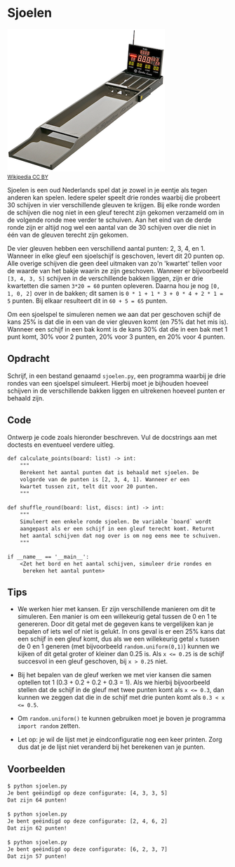 # Sjoelen

![](sjoelbord.png)  
<small>[Wikipedia CC BY](https://commons.wikimedia.org/wiki/Category:Table_shuffleboard#/media/File:슐런보드_경기용.jpg)</small>

Sjoelen is een oud Nederlands spel dat je zowel in je eentje als tegen anderen kan spelen. Iedere speler speelt drie rondes waarbij die probeert 30 schijven in vier verschillende gleuven te krijgen. Bij elke ronde worden de schijven die nog niet in een gleuf terecht zijn gekomen verzameld om in de volgende ronde mee verder te schuiven. Aan het eind van de derde ronde zijn er altijd nog wel een aantal van de 30 schijven over die niet in één van de gleuven terecht zijn gekomen.

De vier gleuven hebben een verschillend aantal punten: 2, 3, 4, en 1. Wanneer in elke gleuf een sjoelschijf is geschoven, levert dit 20 punten op. Alle overige schijven die geen deel uitmaken van zo'n 'kwartet' tellen voor de waarde van het bakje waarin ze zijn geschoven.
Wanneer er bijvoorbeeld `[3, 4, 3, 5]` schijven in de verschillende bakken liggen, zijn er drie kwartetten die samen `3*20 = 60` punten opleveren. Daarna hou je nog `[0, 1, 0, 2]` over in de bakken; dit samen is `0 * 1 + 1 * 3 + 0 * 4 + 2 * 1 = 5` punten. Bij elkaar resulteert dit in `60 + 5 = 65` punten.

Om een sjoelspel te simuleren nemen we aan dat per geschoven schijf de kans 25% is dat die in een van de vier gleuven komt (en 75% dat het mis is).
Wanneer een schijf in een bak komt is de kans 30% dat die in een bak met 1 punt komt, 30% voor 2 punten, 20% voor 3 punten, en 20% voor 4 punten.

## Opdracht

Schrijf, in een bestand genaamd `sjoelen.py`, een programma waarbij je drie rondes van een sjoelspel simuleert. Hierbij moet je bijhouden hoeveel schijven in de verschillende bakken liggen en uitrekenen hoeveel punten er behaald zijn.

## Code

Ontwerp je code zoals hieronder beschreven. Vul de docstrings aan met doctests en eventueel verdere uitleg.

    def calculate_points(board: list) -> int:
        """
        Berekent het aantal punten dat is behaald met sjoelen. De
        volgorde van de punten is [2, 3, 4, 1]. Wanneer er een
        kwartet tussen zit, telt dit voor 20 punten.
        """

    def shuffle_round(board: list, discs: int) -> int:
        """
        Simuleert een enkele ronde sjoelen. De variable `board` wordt
        aangepast als er een schijf in een gleuf terecht komt. Returnt
        het aantal schijven dat nog over is om nog eens mee te schuiven.
        """

    if __name__ == '__main__':
        <Zet het bord en het aantal schijven, simuleer drie rondes en
         bereken het aantal punten>

## Tips

* We werken hier met kansen. Er zijn verschillende manieren om dit te simuleren. Een manier is om een willekeurig getal tussen de 0 en 1 te genereren. Door dit getal met de gegeven kans te vergelijken kan je bepalen of iets wel of niet is gelukt. In ons geval is er een 25% kans dat een schijf in een gleuf komt, dus als we een willekeurig getal `x` tussen de 0 en 1 generen (met bijvoorbeeld `random.uniform(0,1)`) kunnen we kijken of dit getal groter of kleiner dan 0.25 is. Als `x <= 0.25` is de schijf succesvol in een gleuf geschoven, bij `x > 0.25` niet.

* Bij het bepalen van de gleuf werken we met vier kansen die samen optellen tot 1 (0.3 + 0.2 + 0.2 + 0.3 = 1). Als we hierbij bijvoorbeeld stellen dat de schijf in de gleuf met twee punten komt als `x <= 0.3`, dan kunnen we zeggen dat die in de schijf met drie punten komt als `0.3 < x <= 0.5`.

* Om `random.uniform()` te kunnen gebruiken moet je boven je programma `import random` zetten.

* Let op: je wil de lijst met je eindconfiguratie nog een keer printen. Zorg dus dat je de lijst niet veranderd bij het berekenen van je punten.


## Voorbeelden

    $ python sjoelen.py
    Je bent geëindigd op deze configurate: [4, 3, 3, 5]
    Dat zijn 64 punten!

    $ python sjoelen.py
    Je bent geëindigd op deze configurate: [2, 4, 6, 2]
    Dat zijn 62 punten!

    $ python sjoelen.py
    Je bent geëindigd op deze configurate: [6, 2, 3, 7]
    Dat zijn 57 punten!
